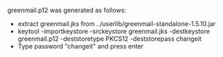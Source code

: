 greenmail.p12 was generated as follows:
* extract greenmail.jks from ../userlib/greenmail-standalone-1.5.10.jar
* keytool -importkeystore -srckeystore greenmail.jks -destkeystore greenmail.p12 -deststoretype PKCS12 -deststorepass changeit
* Type password "changeit" and press enter